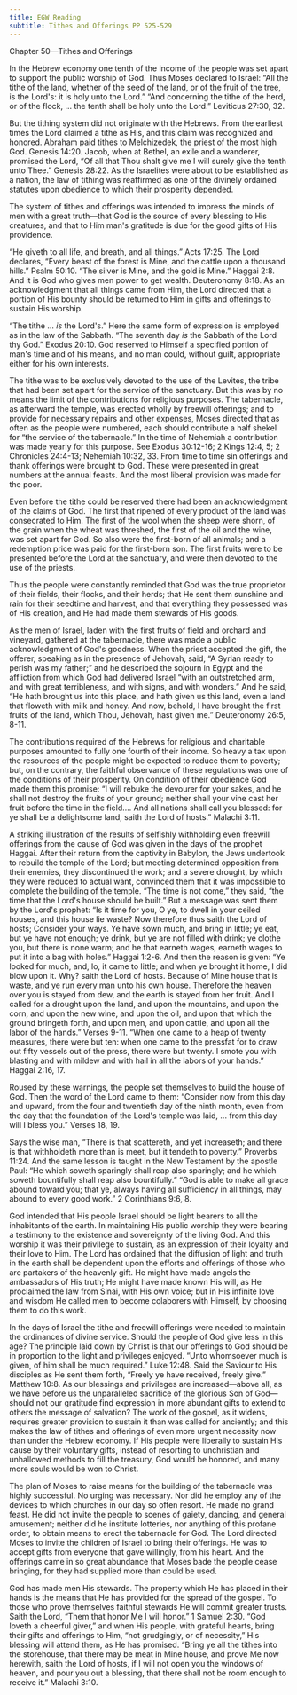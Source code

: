 ```yaml
---
title: EGW Reading
subtitle: Tithes and Offerings PP 525-529
---
```


Chapter 50—Tithes and Offerings

In the Hebrew economy one tenth of the income of the people was set apart to support the public worship of God. Thus Moses declared to Israel: “All the tithe of the land, whether of the seed of the land, or of the fruit of the tree, is the Lord's: it is holy unto the Lord.” “And concerning the tithe of the herd, or of the flock, ... the tenth shall be holy unto the Lord.” Leviticus 27:30, 32.

But the tithing system did not originate with the Hebrews. From the earliest times the Lord claimed a tithe as His, and this claim was recognized and honored. Abraham paid tithes to Melchizedek, the priest of the most high God. Genesis 14:20. Jacob, when at Bethel, an exile and a wanderer, promised the Lord, “Of all that Thou shalt give me I will surely give the tenth unto Thee.” Genesis 28:22. As the Israelites were about to be established as a nation, the law of tithing was reaffirmed as one of the divinely ordained statutes upon obedience to which their prosperity depended.

The system of tithes and offerings was intended to impress the minds of men with a great truth—that God is the source of every blessing to His creatures, and that to Him man's gratitude is due for the good gifts of His providence.

“He giveth to all life, and breath, and all things.” Acts 17:25. The Lord declares, “Every beast of the forest is Mine, and the cattle upon a thousand hills.” Psalm 50:10. “The silver is Mine, and the gold is Mine.” Haggai 2:8. And it is God who gives men power to get wealth. Deuteronomy 8:18. As an acknowledgment that all things came from Him, the Lord directed that a portion of His bounty should be returned to Him in gifts and offerings to sustain His worship.

“The tithe ... _is_ the Lord's.” Here the same form of expression is employed as in the law of the Sabbath. “The seventh day _is_ the Sabbath of the Lord thy God.” Exodus 20:10. God reserved to Himself a specified portion of man's time and of his means, and no man could, without guilt, appropriate either for his own interests.

The tithe was to be exclusively devoted to the use of the Levites, the tribe that had been set apart for the service of the sanctuary. But this was by no means the limit of the contributions for religious purposes. The tabernacle, as afterward the temple, was erected wholly by freewill offerings; and to provide for necessary repairs and other expenses, Moses directed that as often as the people were numbered, each should contribute a half shekel for “the service of the tabernacle.” In the time of Nehemiah a contribution was made yearly for this purpose. See Exodus 30:12-16; 2 Kings 12:4, 5; 2 Chronicles 24:4-13; Nehemiah 10:32, 33. From time to time sin offerings and thank offerings were brought to God. These were presented in great numbers at the annual feasts. And the most liberal provision was made for the poor.

Even before the tithe could be reserved there had been an acknowledgment of the claims of God. The first that ripened of every product of the land was consecrated to Him. The first of the wool when the sheep were shorn, of the grain when the wheat was threshed, the first of the oil and the wine, was set apart for God. So also were the first-born of all animals; and a redemption price was paid for the first-born son. The first fruits were to be presented before the Lord at the sanctuary, and were then devoted to the use of the priests.

Thus the people were constantly reminded that God was the true proprietor of their fields, their flocks, and their herds; that He sent them sunshine and rain for their seedtime and harvest, and that everything they possessed was of His creation, and He had made them stewards of His goods.

As the men of Israel, laden with the first fruits of field and orchard and vineyard, gathered at the tabernacle, there was made a public acknowledgment of God's goodness. When the priest accepted the gift, the offerer, speaking as in the presence of Jehovah, said, “A Syrian ready to perish was my father;” and he described the sojourn in Egypt and the affliction from which God had delivered Israel “with an outstretched arm, and with great terribleness, and with signs, and with wonders.” And he said, “He hath brought us into this place, and hath given us this land, even a land that floweth with milk and honey. And now, behold, I have brought the first fruits of the land, which Thou, Jehovah, hast given me.” Deuteronomy 26:5, 8-11.

The contributions required of the Hebrews for religious and charitable purposes amounted to fully one fourth of their income. So heavy a tax upon the resources of the people might be expected to reduce them to poverty; but, on the contrary, the faithful observance of these regulations was one of the conditions of their prosperity. On condition of their obedience God made them this promise: “I will rebuke the devourer for your sakes, and he shall not destroy the fruits of your ground; neither shall your vine cast her fruit before the time in the field.... And all nations shall call you blessed: for ye shall be a delightsome land, saith the Lord of hosts.” Malachi 3:11.

A striking illustration of the results of selfishly withholding even freewill offerings from the cause of God was given in the days of the prophet Haggai. After their return from the captivity in Babylon, the Jews undertook to rebuild the temple of the Lord; but meeting determined opposition from their enemies, they discontinued the work; and a severe drought, by which they were reduced to actual want, convinced them that it was impossible to complete the building of the temple. “The time is not come,” they said, “the time that the Lord's house should be built.” But a message was sent them by the Lord's prophet: “Is it time for you, O ye, to dwell in your ceiled houses, and this house lie waste? Now therefore thus saith the Lord of hosts; Consider your ways. Ye have sown much, and bring in little; ye eat, but ye have not enough; ye drink, but ye are not filled with drink; ye clothe you, but there is none warm; and he that earneth wages, earneth wages to put it into a bag with holes.” Haggai 1:2-6. And then the reason is given: “Ye looked for much, and, lo, it came to little; and when ye brought it home, I did blow upon it. Why? saith the Lord of hosts. Because of Mine house that is waste, and ye run every man unto his own house. Therefore the heaven over you is stayed from dew, and the earth is stayed from her fruit. And I called for a drought upon the land, and upon the mountains, and upon the corn, and upon the new wine, and upon the oil, and upon that which the ground bringeth forth, and upon men, and upon cattle, and upon all the labor of the hands.” Verses 9-11. “When one came to a heap of twenty measures, there were but ten: when one came to the pressfat for to draw out fifty vessels out of the press, there were but twenty. I smote you with blasting and with mildew and with hail in all the labors of your hands.” Haggai 2:16, 17.

Roused by these warnings, the people set themselves to build the house of God. Then the word of the Lord came to them: “Consider now from this day and upward, from the four and twentieth day of the ninth month, even from the day that the foundation of the Lord's temple was laid, ... from this day will I bless you.” Verses 18, 19.

Says the wise man, “There is that scattereth, and yet increaseth; and there is that withholdeth more than is meet, but it tendeth to poverty.” Proverbs 11:24. And the same lesson is taught in the New Testament by the apostle Paul: “He which soweth sparingly shall reap also sparingly; and he which soweth bountifully shall reap also bountifully.” “God is able to make all grace abound toward you; that ye, always having all sufficiency in all things, may abound to every good work.” 2 Corinthians 9:6, 8.

God intended that His people Israel should be light bearers to all the inhabitants of the earth. In maintaining His public worship they were bearing a testimony to the existence and sovereignty of the living God. And this worship it was their privilege to sustain, as an expression of their loyalty and their love to Him. The Lord has ordained that the diffusion of light and truth in the earth shall be dependent upon the efforts and offerings of those who are partakers of the heavenly gift. He might have made angels the ambassadors of His truth; He might have made known His will, as He proclaimed the law from Sinai, with His own voice; but in His infinite love and wisdom He called men to become colaborers with Himself, by choosing them to do this work.

In the days of Israel the tithe and freewill offerings were needed to maintain the ordinances of divine service. Should the people of God give less in this age? The principle laid down by Christ is that our offerings to God should be in proportion to the light and privileges enjoyed. “Unto whomsoever much is given, of him shall be much required.” Luke 12:48. Said the Saviour to His disciples as He sent them forth, “Freely ye have received, freely give.” Matthew 10:8. As our blessings and privileges are increased—above all, as we have before us the unparalleled sacrifice of the glorious Son of God—should not our gratitude find expression in more abundant gifts to extend to others the message of salvation? The work of the gospel, as it widens, requires greater provision to sustain it than was called for anciently; and this makes the law of tithes and offerings of even more urgent necessity now than under the Hebrew economy. If His people were liberally to sustain His cause by their voluntary gifts, instead of resorting to unchristian and unhallowed methods to fill the treasury, God would be honored, and many more souls would be won to Christ.

The plan of Moses to raise means for the building of the tabernacle was highly successful. No urging was necessary. Nor did he employ any of the devices to which churches in our day so often resort. He made no grand feast. He did not invite the people to scenes of gaiety, dancing, and general amusement; neither did he institute lotteries, nor anything of this profane order, to obtain means to erect the tabernacle for God. The Lord directed Moses to invite the children of Israel to bring their offerings. He was to accept gifts from everyone that gave willingly, from his heart. And the offerings came in so great abundance that Moses bade the people cease bringing, for they had supplied more than could be used.

God has made men His stewards. The property which He has placed in their hands is the means that He has provided for the spread of the gospel. To those who prove themselves faithful stewards He will commit greater trusts. Saith the Lord, “Them that honor Me I will honor.” 1 Samuel 2:30. “God loveth a cheerful giver,” and when His people, with grateful hearts, bring their gifts and offerings to Him, “not grudgingly, or of necessity,” His blessing will attend them, as He has promised. “Bring ye all the tithes into the storehouse, that there may be meat in Mine house, and prove Me now herewith, saith the Lord of hosts, if I will not open you the windows of heaven, and pour you out a blessing, that there shall not be room enough to receive it.” Malachi 3:10.